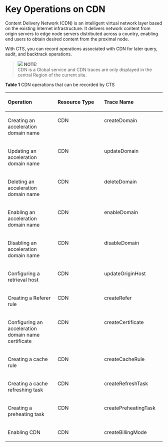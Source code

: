 # Key Operations on CDN<a name="en-us_topic_0128329663"></a>

Content Delivery Network \(CDN\) is an intelligent virtual network layer based on the existing Internet infrastructure. It delivers network content from origin servers to edge node servers distributed across a country, enabling end users to obtain desired content from the proximal node.

With CTS, you can record operations associated with CDN for later query, audit, and backtrack operations.

>![](/images/icon-note.gif) **NOTE:**   
>CDN is a Global service and CDN traces are only displayed in the central Region of the current site.  

**Table  1**  CDN operations that can be recorded by CTS

<a name="table49034461175736"></a>
<table><thead align="left"><tr id="r850cd323ae874970b9f4bb2c9e8b1fb3"><th class="cellrowborder" valign="top" width="31.630000000000003%" id="mcps1.2.4.1.1"><p id="aa4c26b5581cc46a3beb1c040d4005d13"><a name="aa4c26b5581cc46a3beb1c040d4005d13"></a><a name="aa4c26b5581cc46a3beb1c040d4005d13"></a><strong id="b842352706103557"><a name="b842352706103557"></a><a name="b842352706103557"></a>Operation</strong></p>
</th>
<th class="cellrowborder" valign="top" width="29.59%" id="mcps1.2.4.1.2"><p id="a8f5b1bc05a4f48c19dce85bb82bf531e"><a name="a8f5b1bc05a4f48c19dce85bb82bf531e"></a><a name="a8f5b1bc05a4f48c19dce85bb82bf531e"></a><strong id="b84235270610360"><a name="b84235270610360"></a><a name="b84235270610360"></a>Resource Type</strong></p>
</th>
<th class="cellrowborder" valign="top" width="38.78%" id="mcps1.2.4.1.3"><p id="a2dce7591f663405ba573ddf09233aa6b"><a name="a2dce7591f663405ba573ddf09233aa6b"></a><a name="a2dce7591f663405ba573ddf09233aa6b"></a><strong id="b842352706182955"><a name="b842352706182955"></a><a name="b842352706182955"></a>Trace Name</strong></p>
</th>
</tr>
</thead>
<tbody><tr id="re31200c810c645e6a9a2a4ff40202569"><td class="cellrowborder" valign="top" width="31.630000000000003%" headers="mcps1.2.4.1.1 "><p id="acce3abfd23644d1cb7cb6319280c19ae"><a name="acce3abfd23644d1cb7cb6319280c19ae"></a><a name="acce3abfd23644d1cb7cb6319280c19ae"></a>Creating an acceleration domain name</p>
</td>
<td class="cellrowborder" valign="top" width="29.59%" headers="mcps1.2.4.1.2 "><p id="a0eaee9f7409146cd849cda8c66a34f94"><a name="a0eaee9f7409146cd849cda8c66a34f94"></a><a name="a0eaee9f7409146cd849cda8c66a34f94"></a>CDN</p>
</td>
<td class="cellrowborder" valign="top" width="38.78%" headers="mcps1.2.4.1.3 "><p id="aefe5fcc0aedc4c44af93401155a9949d"><a name="aefe5fcc0aedc4c44af93401155a9949d"></a><a name="aefe5fcc0aedc4c44af93401155a9949d"></a>createDomain</p>
</td>
</tr>
<tr id="r99c444e4c6f5428c9aefc0e7472fc429"><td class="cellrowborder" valign="top" width="31.630000000000003%" headers="mcps1.2.4.1.1 "><p id="a6f8d0d43a1844a01b834346458844b09"><a name="a6f8d0d43a1844a01b834346458844b09"></a><a name="a6f8d0d43a1844a01b834346458844b09"></a>Updating an acceleration domain name</p>
</td>
<td class="cellrowborder" valign="top" width="29.59%" headers="mcps1.2.4.1.2 "><p id="a506930769a8b47d1864b92eb2f0c3d18"><a name="a506930769a8b47d1864b92eb2f0c3d18"></a><a name="a506930769a8b47d1864b92eb2f0c3d18"></a>CDN</p>
</td>
<td class="cellrowborder" valign="top" width="38.78%" headers="mcps1.2.4.1.3 "><p id="a88bbd1fb447a4613909974c1e6ec12df"><a name="a88bbd1fb447a4613909974c1e6ec12df"></a><a name="a88bbd1fb447a4613909974c1e6ec12df"></a>updateDomain</p>
</td>
</tr>
<tr id="r282aa9483e95445587f1266d58cdb4b4"><td class="cellrowborder" valign="top" width="31.630000000000003%" headers="mcps1.2.4.1.1 "><p id="af3850fc2e1dc43a78f7539ada41b64da"><a name="af3850fc2e1dc43a78f7539ada41b64da"></a><a name="af3850fc2e1dc43a78f7539ada41b64da"></a>Deleting an acceleration domain name</p>
</td>
<td class="cellrowborder" valign="top" width="29.59%" headers="mcps1.2.4.1.2 "><p id="a9caeef52037d4ca68694465c6186d5fb"><a name="a9caeef52037d4ca68694465c6186d5fb"></a><a name="a9caeef52037d4ca68694465c6186d5fb"></a>CDN</p>
</td>
<td class="cellrowborder" valign="top" width="38.78%" headers="mcps1.2.4.1.3 "><p id="en-us_topic_0100240354_p732644318052"><a name="en-us_topic_0100240354_p732644318052"></a><a name="en-us_topic_0100240354_p732644318052"></a>deleteDomain</p>
</td>
</tr>
<tr id="r4d6e4680bef448a8bfc2fffd20cace39"><td class="cellrowborder" valign="top" width="31.630000000000003%" headers="mcps1.2.4.1.1 "><p id="en-us_topic_0100240354_p700575218027"><a name="en-us_topic_0100240354_p700575218027"></a><a name="en-us_topic_0100240354_p700575218027"></a>Enabling an acceleration domain name</p>
</td>
<td class="cellrowborder" valign="top" width="29.59%" headers="mcps1.2.4.1.2 "><p id="aefc3fcbf090a41888f4472cd413a21c9"><a name="aefc3fcbf090a41888f4472cd413a21c9"></a><a name="aefc3fcbf090a41888f4472cd413a21c9"></a>CDN</p>
</td>
<td class="cellrowborder" valign="top" width="38.78%" headers="mcps1.2.4.1.3 "><p id="a2541ce5545fa4957af053f717ebbb2d9"><a name="a2541ce5545fa4957af053f717ebbb2d9"></a><a name="a2541ce5545fa4957af053f717ebbb2d9"></a>enableDomain</p>
</td>
</tr>
<tr id="ra429512d920b4815ad11f78539d6419d"><td class="cellrowborder" valign="top" width="31.630000000000003%" headers="mcps1.2.4.1.1 "><p id="en-us_topic_0100240354_p692013718027"><a name="en-us_topic_0100240354_p692013718027"></a><a name="en-us_topic_0100240354_p692013718027"></a>Disabling an acceleration domain name</p>
</td>
<td class="cellrowborder" valign="top" width="29.59%" headers="mcps1.2.4.1.2 "><p id="aaedf5ce4355a41c49c8fb2d51d230edd"><a name="aaedf5ce4355a41c49c8fb2d51d230edd"></a><a name="aaedf5ce4355a41c49c8fb2d51d230edd"></a>CDN</p>
</td>
<td class="cellrowborder" valign="top" width="38.78%" headers="mcps1.2.4.1.3 "><p id="a69016cecd5ab4f1db8ba00aea11d037c"><a name="a69016cecd5ab4f1db8ba00aea11d037c"></a><a name="a69016cecd5ab4f1db8ba00aea11d037c"></a>disableDomain</p>
</td>
</tr>
<tr id="refb8de1628a443dc9ffa5e113d8e93e5"><td class="cellrowborder" valign="top" width="31.630000000000003%" headers="mcps1.2.4.1.1 "><p id="a1389b85fc56a4435b73feaf32233185a"><a name="a1389b85fc56a4435b73feaf32233185a"></a><a name="a1389b85fc56a4435b73feaf32233185a"></a>Configuring a retrieval host</p>
</td>
<td class="cellrowborder" valign="top" width="29.59%" headers="mcps1.2.4.1.2 "><p id="a365daf240c3141799dfb0b8f444db67d"><a name="a365daf240c3141799dfb0b8f444db67d"></a><a name="a365daf240c3141799dfb0b8f444db67d"></a>CDN</p>
</td>
<td class="cellrowborder" valign="top" width="38.78%" headers="mcps1.2.4.1.3 "><p id="a6892978c3a764f9ea899874b50e10b9c"><a name="a6892978c3a764f9ea899874b50e10b9c"></a><a name="a6892978c3a764f9ea899874b50e10b9c"></a>updateOriginHost</p>
</td>
</tr>
<tr id="r9b72025f0230429c82fcad6afc99b408"><td class="cellrowborder" valign="top" width="31.630000000000003%" headers="mcps1.2.4.1.1 "><p id="a2cc9d792a7af4507a7c96cab8e6b6d0b"><a name="a2cc9d792a7af4507a7c96cab8e6b6d0b"></a><a name="a2cc9d792a7af4507a7c96cab8e6b6d0b"></a>Creating a Referer rule</p>
</td>
<td class="cellrowborder" valign="top" width="29.59%" headers="mcps1.2.4.1.2 "><p id="a44e86253e8134d66a1862e259aa69cac"><a name="a44e86253e8134d66a1862e259aa69cac"></a><a name="a44e86253e8134d66a1862e259aa69cac"></a>CDN</p>
</td>
<td class="cellrowborder" valign="top" width="38.78%" headers="mcps1.2.4.1.3 "><p id="ad5503a784d804725a40312a224c8c07a"><a name="ad5503a784d804725a40312a224c8c07a"></a><a name="ad5503a784d804725a40312a224c8c07a"></a>createRefer</p>
</td>
</tr>
<tr id="r225dfcb5a84b4e89a280a013d34c54a5"><td class="cellrowborder" valign="top" width="31.630000000000003%" headers="mcps1.2.4.1.1 "><p id="en-us_topic_0100240354_p242375518027"><a name="en-us_topic_0100240354_p242375518027"></a><a name="en-us_topic_0100240354_p242375518027"></a>Configuring an acceleration domain name certificate</p>
</td>
<td class="cellrowborder" valign="top" width="29.59%" headers="mcps1.2.4.1.2 "><p id="a7bdbe37eaa6a4a3c8f459bc90423412f"><a name="a7bdbe37eaa6a4a3c8f459bc90423412f"></a><a name="a7bdbe37eaa6a4a3c8f459bc90423412f"></a>CDN</p>
</td>
<td class="cellrowborder" valign="top" width="38.78%" headers="mcps1.2.4.1.3 "><p id="a5c847f049bcf4d40b26060f845ed3fd8"><a name="a5c847f049bcf4d40b26060f845ed3fd8"></a><a name="a5c847f049bcf4d40b26060f845ed3fd8"></a>createCertificate</p>
</td>
</tr>
<tr id="rf657e7801b3f486caad28bb55f9b91c5"><td class="cellrowborder" valign="top" width="31.630000000000003%" headers="mcps1.2.4.1.1 "><p id="aafd567e4de5f43b5b09f47386ccd13cb"><a name="aafd567e4de5f43b5b09f47386ccd13cb"></a><a name="aafd567e4de5f43b5b09f47386ccd13cb"></a>Creating a cache rule</p>
</td>
<td class="cellrowborder" valign="top" width="29.59%" headers="mcps1.2.4.1.2 "><p id="a91421d4a18684e79bde8b66ffbeaf2bb"><a name="a91421d4a18684e79bde8b66ffbeaf2bb"></a><a name="a91421d4a18684e79bde8b66ffbeaf2bb"></a>CDN</p>
</td>
<td class="cellrowborder" valign="top" width="38.78%" headers="mcps1.2.4.1.3 "><p id="a185be9c811954d069bd1caf614ca6c30"><a name="a185be9c811954d069bd1caf614ca6c30"></a><a name="a185be9c811954d069bd1caf614ca6c30"></a>createCacheRule</p>
</td>
</tr>
<tr id="r0491f4be9c1645858baa33442f6ea5c9"><td class="cellrowborder" valign="top" width="31.630000000000003%" headers="mcps1.2.4.1.1 "><p id="a29f02c0a72d64e61ae807894cd8188f5"><a name="a29f02c0a72d64e61ae807894cd8188f5"></a><a name="a29f02c0a72d64e61ae807894cd8188f5"></a>Creating a cache refreshing task</p>
</td>
<td class="cellrowborder" valign="top" width="29.59%" headers="mcps1.2.4.1.2 "><p id="en-us_topic_0100240354_p760323518041"><a name="en-us_topic_0100240354_p760323518041"></a><a name="en-us_topic_0100240354_p760323518041"></a>CDN</p>
</td>
<td class="cellrowborder" valign="top" width="38.78%" headers="mcps1.2.4.1.3 "><p id="a5303995aec7a442db103fee7028f1582"><a name="a5303995aec7a442db103fee7028f1582"></a><a name="a5303995aec7a442db103fee7028f1582"></a>createRefreshTask</p>
</td>
</tr>
<tr id="r0a9b5b62122049ddbefe225c27edf0ba"><td class="cellrowborder" valign="top" width="31.630000000000003%" headers="mcps1.2.4.1.1 "><p id="a00724393183941a2b137db1fd1f410ba"><a name="a00724393183941a2b137db1fd1f410ba"></a><a name="a00724393183941a2b137db1fd1f410ba"></a>Creating a preheating task</p>
</td>
<td class="cellrowborder" valign="top" width="29.59%" headers="mcps1.2.4.1.2 "><p id="a7ccc0777a88844b7abc49fde630189f0"><a name="a7ccc0777a88844b7abc49fde630189f0"></a><a name="a7ccc0777a88844b7abc49fde630189f0"></a>CDN</p>
</td>
<td class="cellrowborder" valign="top" width="38.78%" headers="mcps1.2.4.1.3 "><p id="a1ab41e107f0a4773b98523254209d0de"><a name="a1ab41e107f0a4773b98523254209d0de"></a><a name="a1ab41e107f0a4773b98523254209d0de"></a>createPreheatingTask</p>
</td>
</tr>
<tr id="r9585f2f7323549298791da8f00df1eb3"><td class="cellrowborder" valign="top" width="31.630000000000003%" headers="mcps1.2.4.1.1 "><p id="ace32d54e7aa3413db31a06cb101b3005"><a name="ace32d54e7aa3413db31a06cb101b3005"></a><a name="ace32d54e7aa3413db31a06cb101b3005"></a>Enabling CDN</p>
</td>
<td class="cellrowborder" valign="top" width="29.59%" headers="mcps1.2.4.1.2 "><p id="ac3a0e51d606e447681e6cde35413428f"><a name="ac3a0e51d606e447681e6cde35413428f"></a><a name="ac3a0e51d606e447681e6cde35413428f"></a>CDN</p>
</td>
<td class="cellrowborder" valign="top" width="38.78%" headers="mcps1.2.4.1.3 "><p id="en-us_topic_0100240354_p107935215249"><a name="en-us_topic_0100240354_p107935215249"></a><a name="en-us_topic_0100240354_p107935215249"></a>createBillingMode</p>
</td>
</tr>
</tbody>
</table>


